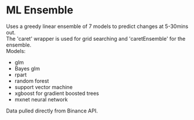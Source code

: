 # ML Ensemble


Uses a greedy linear ensemble of 7 models to predict changes at 5-30mins out.  
The 'caret' wrapper is used for grid searching and 'caretEnsemble' for the ensemble.  
Models:  
- glm
- Bayes glm
- rpart
- random forest
- support vector machine
- xgboost for gradient boosted trees
- mxnet neural network

Data pulled directly from Binance API. 
